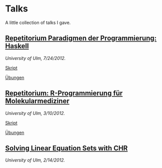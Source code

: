 Talks
=====

A little collection of talks I gave.

## [Repetitorium Paradigmen der Programmierung: Haskell](http://fnogatz.github.com/talks/pdp-rep-12/haskell)

*University of Ulm, 7/24/2012.*

[Skript](http://fnogatz.github.com/talks/pdp-rep-12/haskell)

[Übungen](http://fnogatz.github.com/talks/pdp-rep-12/haskell/exercises.html)

## [Repetitorium: R-Programmierung für Molekularmediziner](http://fnogatz.github.com/talks/r-bioinformatik)

*University of Ulm, 3/10/2012.*

[Skript](http://fnogatz.github.com/talks/r-bioinformatik)

[Übungen](http://fnogatz.github.com/talks/r-bioinformatik-uebungen)

## [Solving Linear Equation Sets with CHR](http://fnogatz.github.com/talks/chr-equations)

*University of Ulm, 2/14/2012.*
